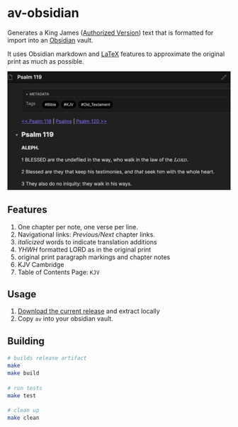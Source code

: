 # av-obsidian
Generates a King James ([Authorized Version](https://en.wikipedia.org/wiki/King_James_Version)) text that is formatted for import into an [Obsidian](https://obsidian.md/) vault.

It uses Obsidian markdown and [LaTeX](https://en.wikipedia.org/wiki/LaTeX) features to approximate the original print as much as possible.

![note italicized words, section headers, and special treatment of YHWH](doc/example.png)

## Features

1. One chapter per note, one verse per line.
1. Navigational links: *Previous/Next* chapter links.
1. _italicized_ words to indicate translation additions
1. _YHWH_ formatted LORD as in the original print
1. original print paragraph markings and chapter notes
1. KJV Cambridge
1. Table of Contents Page: `KJV`

## Usage

1. [Download the current release](https://github.com/pmbauer/av-roam/releases/download/c10dc89/av-roam_c10dc89.tar.gz) and extract locally
2. Copy `av` into your obsidian vault.

## Building
```bash
# builds release artifact
make
make build

# run tests
make test

# clean up
make clean
```
